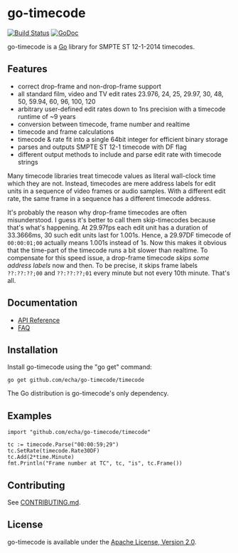 go-timecode
===========

[![Build Status](https://travis-ci.org/echa/go-timecode.svg?branch=master)](https://travis-ci.org/echa/go-timecode)
[![GoDoc](https://godoc.org/github.com/echa/go-timecode/timecode?status.svg)](https://godoc.org/github.com/echa/go-timecode/timecode)


go-timecode is a [Go](http://golang.org/) library for SMPTE ST 12-1-2014 timecodes.

Features
--------
- correct drop-frame and non-drop-frame support
- all standard film, video and TV edit rates 23.976, 24, 25, 29.97, 30, 48, 50, 59.94, 60, 96, 100, 120
- arbitrary user-defined edit rates down to 1ns precision with a timecode runtime of ~9 years
- conversion between timecode, frame number and realtime
- timecode and frame calculations
- timecode & rate fit into a single 64bit integer for efficient binary storage
- parses and outputs SMPTE ST 12-1 timecode with DF flag
- different output methods to include and parse edit rate with timecode strings


Many timecode libraries treat timecode values as literal wall-clock time which they are not. Instead, timecodes are mere address labels for edit units in a sequence of video frames or audio samples. With a different edit rate, the same frame in a sequence has a different timecode address.

It's probably the reason why drop-frame timecodes are often misunderstood. I guess it's better to call them skip-timecodes because that's what's happening. At 29.97fps each edit unit has a duration of 33.3666ms, 30 such edit units last for 1.001s. Hence, a 29.97DF timecode of `00:00:01;00` actually means 1.001s instead of 1s. Now this makes it obvious that the time-part of the timecode runs a bit slower than realtime. To compensate for this speed issue, a drop-frame timecode *skips some address labels* now and then. To be precise, it skips frame labels `??:??:??;00` and `??:??:??;01` every minute but not every 10th minute. That's all.


Documentation
-------------

- [API Reference](http://godoc.org/github.com/echa/go-timecode/timecode)
- [FAQ](https://github.com/echa/go-timecode/wiki/FAQ)

Installation
------------

Install go-timecode using the "go get" command:

    go get github.com/echa/go-timecode/timecode

The Go distribution is go-timecode's only dependency.

Examples
--------

```
import "github.com/echa/go-timecode/timecode"

tc := timecode.Parse("00:00:59;29")
tc.SetRate(timecode.Rate30DF)
tc.Add(2*time.Minute)
fmt.Println("Frame number at TC", tc, "is", tc.Frame())

```


Contributing
------------

See [CONTRIBUTING.md](https://github.com/echa/go-timecode/blob/master/.github/CONTRIBUTING.md).


License
-------

go-timecode is available under the [Apache License, Version 2.0](http://www.apache.org/licenses/LICENSE-2.0.html).

